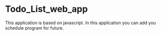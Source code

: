 # Todo_List_web_app
This application is based on javascript.
In this application you can add you schedule program for future.
